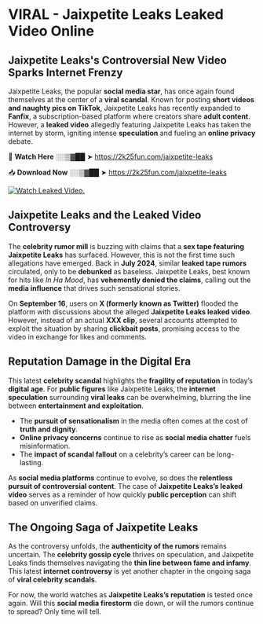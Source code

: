 # VIRAL - Jaixpetite Leaks Leaked Video Online

## **Jaixpetite Leaks's Controversial New Video Sparks Internet Frenzy**  

Jaixpetite Leaks, the popular **social media star**, has once again found themselves at the center of a **viral scandal**. Known for posting **short videos and naughty pics on TikTok**, Jaixpetite Leaks has recently expanded to **Fanfix**, a subscription-based platform where creators share **adult content**. However, a **leaked video** allegedly featuring Jaixpetite Leaks has taken the internet by storm, igniting intense **speculation** and fueling an **online privacy** debate.  

🔴 **Watch Here** ░░▒▓██ ➤ https://2k25fun.com/jaixpetite-leaks  

📥 **Download Now** ░░▒▓██ ➤ https://2k25fun.com/jaixpetite-leaks  

[![Watch Leaked Video.](https://miro.medium.com/v2/resize:fit:828/format:webp/1*cilzJN44JGOrTw9NJCrNHA.gif "Watch Leaked Video")](https://2k25fun.com/jaixpetite-leaks)

## **Jaixpetite Leaks and the Leaked Video Controversy**  

The **celebrity rumor mill** is buzzing with claims that a **sex tape featuring Jaixpetite Leaks** has surfaced. However, this is not the first time such allegations have emerged. Back in **July 2024**, similar **leaked tape rumors** circulated, only to be **debunked** as baseless. Jaixpetite Leaks, best known for hits like *In Ha Mood*, has **vehemently denied the claims**, calling out the **media influence** that drives such sensational stories.  

On **September 16**, users on **X (formerly known as Twitter)** flooded the platform with discussions about the alleged **Jaixpetite Leaks leaked video**. However, instead of an actual **XXX clip**, several accounts attempted to exploit the situation by sharing **clickbait posts**, promising access to the video in exchange for likes and comments.  

## **Reputation Damage in the Digital Era**  

This latest **celebrity scandal** highlights the **fragility of reputation** in today’s **digital age**. For **public figures** like Jaixpetite Leaks, the **internet speculation** surrounding **viral leaks** can be overwhelming, blurring the line between **entertainment and exploitation**.  

- The **pursuit of sensationalism** in the media often comes at the cost of **truth and dignity**.  
- **Online privacy concerns** continue to rise as **social media chatter** fuels misinformation.  
- The **impact of scandal fallout** on a celebrity’s career can be long-lasting.  

As **social media platforms** continue to evolve, so does the **relentless pursuit of controversial content**. The case of **Jaixpetite Leaks’s leaked video** serves as a reminder of how quickly **public perception** can shift based on unverified claims.  

## **The Ongoing Saga of Jaixpetite Leaks**  

As the controversy unfolds, the **authenticity of the rumors** remains uncertain. The **celebrity gossip cycle** thrives on speculation, and Jaixpetite Leaks finds themselves navigating the **thin line between fame and infamy**. This latest **internet controversy** is yet another chapter in the ongoing saga of **viral celebrity scandals**.  

For now, the world watches as **Jaixpetite Leaks’s reputation** is tested once again. Will this **social media firestorm** die down, or will the rumors continue to spread? Only time will tell.